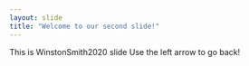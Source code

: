```yaml
---
layout: slide
title: "Welcome to our second slide!"
---
```

This is WinstonSmith2020 slide
Use the left arrow to go back!

